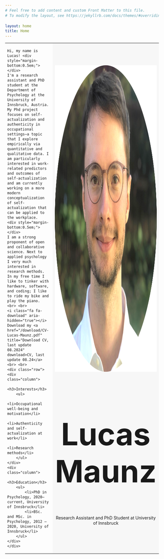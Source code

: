 ```yaml
---
# Feel free to add content and custom Front Matter to this file.
# To modify the layout, see https://jekyllrb.com/docs/themes/#overriding-theme-defaults

layout: home
title: Home
---
```


<link href="https://cdnjs.cloudflare.com/ajax/libs/font-awesome/5.15.3/css/all.min.css" rel="stylesheet">

<style type="text/css">

 /* Style all font awesome icons */
.fab {
  padding: 7px;
}
.fas {
  padding: 7px;
}
.fab:hover { 
    opacity: 0.7;
}
.fas:hover { 
    opacity: 0.7;
}
.row {
  display: flex;
}
.column {
  flex: 50%;
  padding: 5px;
}

</style>
 


<table cellpadding="2" cellspacing="0" border="0">
<tr>
<td>

    Hi, my name is Lucas! <div style="margin-bottom:0.5em;"></div>
    I'm a research assistant and PhD student at the Department of Psychology at the University of Innsbruck, Austria. My Phd project focuses on self-actualization and authenticity in occupational settings—a topic that I explore empirically via quantitative and qualitative data. I am particularly interested in work-related predictors and outcomes of self-actualization and am currently working on a more modern conceptualization of self-actualization that can be applied to the workplace. 
    <div style="margin-bottom:0.5em;"></div>
    I am a strong proponent of open and collaborative science. Next to applied psychology I very much interested in research methods. In my free time I like to tinker with hardware, software, and coding; I like to ride my bike and play the piano.
    <br> <br>
    <i class="fa fa-download" aria-hidden="true"></i> Download my <a href="/download/CV-Lucas-Maunz.pdf" title="Download CV, last update 08.2024" download>CV, last update 08.24</a>
    <br> <br>
    <div class="row">
    <div class="column">
        <h3>Interests</h3>
        <ul>
            <li>Occupational well-being and motivation</li>
            <li>Authenticity and self-actualization at work</li>
            <li>Research methods</li>
        </ul> 
    </div>
    <div class="column">
        <h3>Education</h3>
        <ul>
            <li>PhD in Psychology, 2020–current, University of Innsbruck</li>
            <li>BSc. and MSc. in Psychology, 2012 – 2020, University of Innsbruck</li>
        </ul>
    </div>
    </div> 
</td>
<td style="background-color:#f7f7f7"> 
    <img src="/assets/images/profile/me2.png" width="1000" height="1000" /> <br> <center><h2 style="font-size:100px;"> Lucas Maunz</h2> 
    Research Assistant and PhD Student at University of Innsbruck <br>
  <a href="https://www.researchgate.net/profile/Lucas-Maunz/" class="fab fa-researchgate fa-2x"></a>
  <a href="https://github.com/semluc/" class="fab fa-github fa-2x"></a>
  <a href="mailto:lucas.maunz@uibk.ac.at" class="fas fa-envelope fa-2x"></a>
  <a href="https://www.uibk.ac.at/psychologie/mitarbeiter/maunz/" class="fas fa-university fa-2x"></a>
  </center> 
</td>
</tr>
</table>


 

